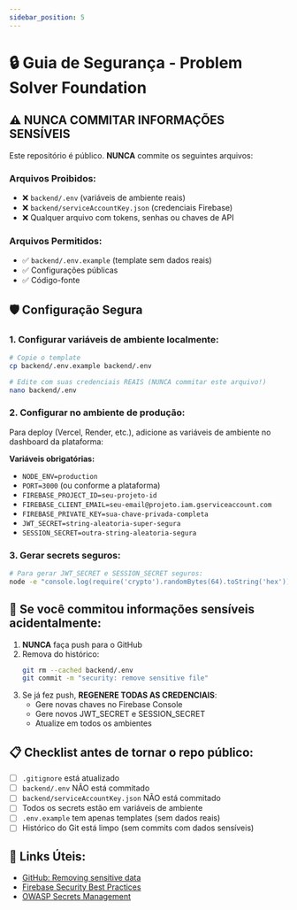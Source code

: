 ```yaml
---
sidebar_position: 5
---
```


# 🔒 Guia de Segurança - Problem Solver Foundation

## ⚠️ NUNCA COMMITAR INFORMAÇÕES SENSÍVEIS

Este repositório é público. **NUNCA** commite os seguintes arquivos:

### Arquivos Proibidos:
- ❌ `backend/.env` (variáveis de ambiente reais)
- ❌ `backend/serviceAccountKey.json` (credenciais Firebase)
- ❌ Qualquer arquivo com tokens, senhas ou chaves de API

### Arquivos Permitidos:
- ✅ `backend/.env.example` (template sem dados reais)
- ✅ Configurações públicas
- ✅ Código-fonte

## 🛡️ Configuração Segura

### 1. Configurar variáveis de ambiente localmente:

```bash
# Copie o template
cp backend/.env.example backend/.env

# Edite com suas credenciais REAIS (NUNCA commitar este arquivo!)
nano backend/.env
```

### 2. Configurar no ambiente de produção:

Para deploy (Vercel, Render, etc.), adicione as variáveis de ambiente no dashboard da plataforma:

**Variáveis obrigatórias:**
- `NODE_ENV=production`
- `PORT=3000` (ou conforme a plataforma)
- `FIREBASE_PROJECT_ID=seu-projeto-id`
- `FIREBASE_CLIENT_EMAIL=seu-email@projeto.iam.gserviceaccount.com`
- `FIREBASE_PRIVATE_KEY=sua-chave-privada-completa`
- `JWT_SECRET=string-aleatoria-super-segura`
- `SESSION_SECRET=outra-string-aleatoria-segura`

### 3. Gerar secrets seguros:

```bash
# Para gerar JWT_SECRET e SESSION_SECRET seguros:
node -e "console.log(require('crypto').randomBytes(64).toString('hex'))"
```

## 🚨 Se você commitou informações sensíveis acidentalmente:

1. **NUNCA** faça push para o GitHub
2. Remova do histórico:
   ```bash
   git rm --cached backend/.env
   git commit -m "security: remove sensitive file"
   ```
3. Se já fez push, **REGENERE TODAS AS CREDENCIAIS**:
   - Gere novas chaves no Firebase Console
   - Gere novos JWT_SECRET e SESSION_SECRET
   - Atualize em todos os ambientes

## 📋 Checklist antes de tornar o repo público:

- [ ] `.gitignore` está atualizado
- [ ] `backend/.env` NÃO está commitado
- [ ] `backend/serviceAccountKey.json` NÃO está commitado
- [ ] Todos os secrets estão em variáveis de ambiente
- [ ] `.env.example` tem apenas templates (sem dados reais)
- [ ] Histórico do Git está limpo (sem commits com dados sensíveis)

## 🔗 Links Úteis:

- [GitHub: Removing sensitive data](https://docs.github.com/en/authentication/keeping-your-account-and-data-secure/removing-sensitive-data-from-a-repository)
- [Firebase Security Best Practices](https://firebase.google.com/docs/rules/basics)
- [OWASP Secrets Management](https://cheatsheetseries.owasp.org/cheatsheets/Secrets_Management_Cheat_Sheet.html)

